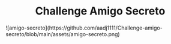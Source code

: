 <h1 align="center"> Challenge Amigo Secreto </h1>
![amigo-secreto](https://github.com/aadj1111/Challenge-amigo-secreto/blob/main/assets/amigo-secreto.png)

